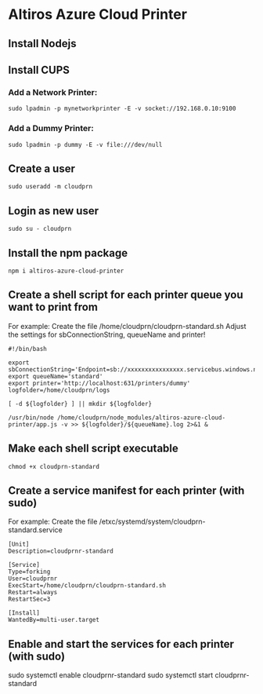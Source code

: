 ﻿# Altiros Azure Cloud Printer

## Install Nodejs

## Install CUPS

### Add a Network Printer:
`sudo lpadmin -p mynetworkprinter -E -v socket://192.168.0.10:9100`

### Add a Dummy Printer:
`sudo lpadmin -p dummy -E -v file:///dev/null`

## Create a user
`sudo useradd -m cloudprn`

## Login as new user
`sudo su - cloudprn`

## Install the npm package
`npm i altiros-azure-cloud-printer`

## Create a shell script for each printer queue you want to print from

For example: Create the file /home/cloudprn/cloudprn-standard.sh
Adjust the settings for sbConnectionString, queueName and printer!

```
#!/bin/bash

export sbConnectionString='Endpoint=sb://xxxxxxxxxxxxxxxx.servicebus.windows.net/;SharedAccessKeyName=RootManageSharedAccessKey;SharedAccessKey=xxxxxxxxxx='
export queueName='standard'
export printer='http://localhost:631/printers/dummy'
logfolder=/home/cloudprn/logs

[ -d ${logfolder} ] || mkdir ${logfolder}

/usr/bin/node /home/cloudprn/node_modules/altiros-azure-cloud-printer/app.js -v >> ${logfolder}/${queueName}.log 2>&1 &
```
## Make each shell script executable

`chmod +x cloudprn-standard`

## Create a service manifest for each printer (with sudo) 

For example: Create the file /etxc/systemd/system/cloudprn-standard.service

```
[Unit]
Description=cloudprnr-standard

[Service]
Type=forking
User=cloudprnr
ExecStart=/home/cloudprn/cloudprn-standard.sh
Restart=always
RestartSec=3

[Install]
WantedBy=multi-user.target
```

## Enable and start the services for each printer (with sudo) 
sudo systemctl enable cloudprnr-standard
sudo systemctl start cloudprnr-standard
